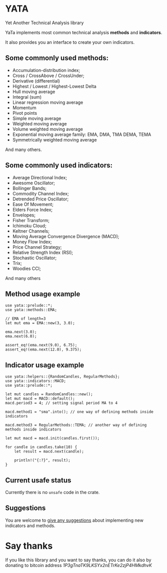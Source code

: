 # YATA

Yet Another Technical Analysis library

YaTa implements most common technical analysis **methods** and **indicators**.

It also provides you an interface to create your own indicators.

## Some commonly used **methods**:

- Accumulation-distribution index;
- Cross / CrossAbove / CrossUnder;
- Derivative (differential)
- Highest / Lowest / Highest-Lowest Delta
- Hull moving average
- Integral (sum)
- Linear regression moving average
- Momentum
- Pivot points
- Simple moving average
- Weighted moving average
- Volume weighted moving average
- Exponential moving average family: EMA, DMA, TMA DEMA, TEMA
- Symmetrically weighted moving average

And many others.

## Some commonly used **indicators**:

- Average Directional Index;
- Awesome Oscillator;
- Bollinger Bands;
- Commodity Channel Index;
- Detrended Price Oscillator;
- Ease Of Movement;
- Elders Force Index;
- Envelopes;
- Fisher Transform;
- Ichimoku Cloud;
- Keltner Channels;
- Moving Average Convergence Divergence (MACD);
- Money Flow Index;
- Price Channel Strategy;
- Relative Strength Index (RSI);
- Stochastic Oscillator;
- Trix;
- Woodies CCI;

And many others

## Method usage example

```
use yata::prelude::*;
use yata::methods::EMA;

// EMA of length=3
let mut ema = EMA::new(3, 3.0);

ema.next(3.0);
ema.next(6.0);

assert_eq!(ema.next(9.0), 6.75);
assert_eq!(ema.next(12.0), 9.375);
```

## Indicator usage example

```
use yata::helpers::{RandomCandles, RegularMethods};
use yata::indicators::MACD;
use yata::prelude::*;

let mut candles = RandomCandles::new();
let mut macd = MACD::default();
macd.period3 = 4; // setting signal period MA to 4

macd.method1 = "sma".into(); // one way of defining methods inside indicators

macd.method3 = RegularMethods::TEMA; // another way of defining methods inside indicators

let mut macd = macd.init(candles.first());

for candle in candles.take(10) {
	let result = macd.next(candle);

	println!("{:?}", result);
}
```

## Current usafe status

Currently there is no `unsafe` code in the crate.

## Suggestions

You are welcome to [give any suggestions](https://github.com/amv-dev/yata/issues) about implementing new indicators and methods.

# Say thanks

If you like this library and you want to say thanks, you can do it also by donating to bitcoin address _1P3gTnaTK9LKSYx2nETrKe2zjP4HMkdhvK_
